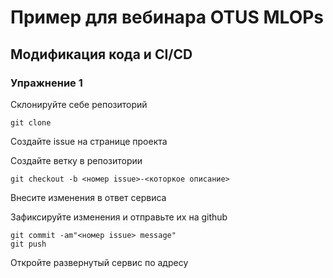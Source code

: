 # Пример для вебинара OTUS MLOPs

## Модификация кода и CI/CD

### Упражнение 1

Склонируйте себе репозиторий
```
git clone
```

Создайте issue на странице проекта

Создайте ветку в репозитории
```
git checkout -b <номер issue>-<которкое описание>
```

Внесите изменения в ответ сервиса

Зафиксируйте изменения и отправьте их на github
```
git commit -am"<номер issue> message"
git push
```

Откройте развернутый сервис по адресу

